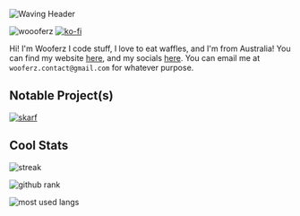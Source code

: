 ![Waving Header](https://capsule-render.vercel.app/api?type=waving&color=0:25bccc,100:6e18eb&text=Wooferz&fontColor=FFFFFF&fontSize=65&animation=fadeIn&fontAlignY=38&height=300&desc=Passionate%20developer%20from%20Australia%20%F0%9F%87%A6%F0%9F%87%BA)

![woooferz](https://komarev.com/ghpvc/?username=woooferz&label=Profile%20views&color=0e75b6&style=for-the-badge)
[![ko-fi](https://img.shields.io/badge/Ko--Fi-%23161616.svg?style=for-the-badge&logo=kofi&color=orange&logoColor=white)](https://ko-fi.com/R5R4DQE1M)

Hi! I'm Wooferz I code stuff, I love to eat waffles, and I'm from Australia! You can find my website [here](https://wooferz.dev), and my socials [here](https://me.wooferz.dev). You can email me at `wooferz.contact@gmail.com` for whatever purpose.

## Notable Project(s)

[![skarf](https://github-readme-stats.vercel.app/api/pin/?username=woooferz&repo=skarf&theme=tokyonight&hide_border=true)](https://github.com/woooferz/skarf)

## Cool Stats

<!--
![General Me Stats](/github-metrics.svg)
-->
![streak](https://github-readme-streak-stats.herokuapp.com/?user=formidablae&include_all_commits=true&hide_border=true&theme=tokyonight)

![github rank](https://github-readme-stats.vercel.app/api?username=woooferz&count_private=true&theme=tokyonight&show_icons=true&hide_border=true)

![most used langs](https://github-readme-stats.vercel.app/api/top-langs?username=woooferz&show_icons=true&locale=en&layout=compact&theme=tokyonight&hide_border=true)

<!---
woooferz/woooferz is a ✨ special ✨ repository because its `README.md` (this file) appears on your GitHub profile.
You can click the Preview link to take a look at your changes.
--->

<!--
**woooferz/woooferz** is a ✨ _special_ ✨ repository because its `README.md` (this file) appears on your GitHub profile.

Here are some ideas to get you started:

- 🔭 I’m currently working on ...
- 🌱 I’m currently learning ...
- 👯 I’m looking to collaborate on ...
- 🤔 I’m looking for help with ...
- 💬 Ask me about ...
- 📫 How to reach me: ...
- 😄 Pronouns: ...
- ⚡ Fun fact: ...
-->
